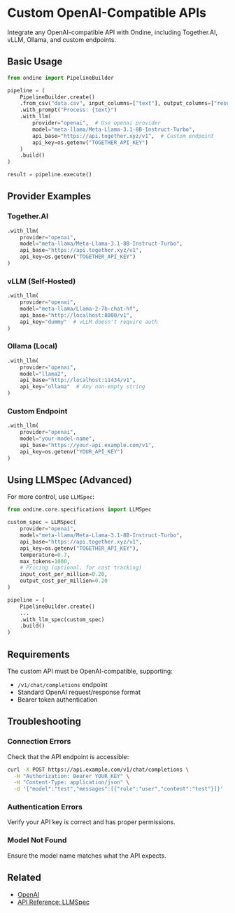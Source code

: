 # Custom OpenAI-Compatible APIs

Integrate any OpenAI-compatible API with Ondine, including Together.AI, vLLM, Ollama, and custom endpoints.

## Basic Usage

```python
from ondine import PipelineBuilder

pipeline = (
    PipelineBuilder.create()
    .from_csv("data.csv", input_columns=["text"], output_columns=["result"])
    .with_prompt("Process: {text}")
    .with_llm(
        provider="openai",  # Use openai provider
        model="meta-llama/Meta-Llama-3.1-8B-Instruct-Turbo",
        api_base="https://api.together.xyz/v1",  # Custom endpoint
        api_key=os.getenv("TOGETHER_API_KEY")
    )
    .build()
)

result = pipeline.execute()
```

## Provider Examples

### Together.AI

```python
.with_llm(
    provider="openai",
    model="meta-llama/Meta-Llama-3.1-8B-Instruct-Turbo",
    api_base="https://api.together.xyz/v1",
    api_key=os.getenv("TOGETHER_API_KEY")
)
```

### vLLM (Self-Hosted)

```python
.with_llm(
    provider="openai",
    model="meta-llama/Llama-2-7b-chat-hf",
    api_base="http://localhost:8000/v1",
    api_key="dummy"  # vLLM doesn't require auth
)
```

### Ollama (Local)

```python
.with_llm(
    provider="openai",
    model="llama2",
    api_base="http://localhost:11434/v1",
    api_key="ollama"  # Any non-empty string
)
```

### Custom Endpoint

```python
.with_llm(
    provider="openai",
    model="your-model-name",
    api_base="https://your-api.example.com/v1",
    api_key=os.getenv("YOUR_API_KEY")
)
```

## Using LLMSpec (Advanced)

For more control, use `LLMSpec`:

```python
from ondine.core.specifications import LLMSpec

custom_spec = LLMSpec(
    provider="openai",
    model="meta-llama/Meta-Llama-3.1-8B-Instruct-Turbo",
    api_base="https://api.together.xyz/v1",
    api_key=os.getenv("TOGETHER_API_KEY"),
    temperature=0.7,
    max_tokens=1000,
    # Pricing (optional, for cost tracking)
    input_cost_per_million=0.20,
    output_cost_per_million=0.20
)

pipeline = (
    PipelineBuilder.create()
    ...
    .with_llm_spec(custom_spec)
    .build()
)
```

## Requirements

The custom API must be OpenAI-compatible, supporting:
- `/v1/chat/completions` endpoint
- Standard OpenAI request/response format
- Bearer token authentication

## Troubleshooting

### Connection Errors

Check that the API endpoint is accessible:
```bash
curl -X POST https://api.example.com/v1/chat/completions \
  -H "Authorization: Bearer YOUR_KEY" \
  -H "Content-Type: application/json" \
  -d '{"model":"test","messages":[{"role":"user","content":"test"}]}'
```

### Authentication Errors

Verify your API key is correct and has proper permissions.

### Model Not Found

Ensure the model name matches what the API expects.

## Related

- [OpenAI](openai.md)
- [API Reference: LLMSpec](../../api/specifications.md)

